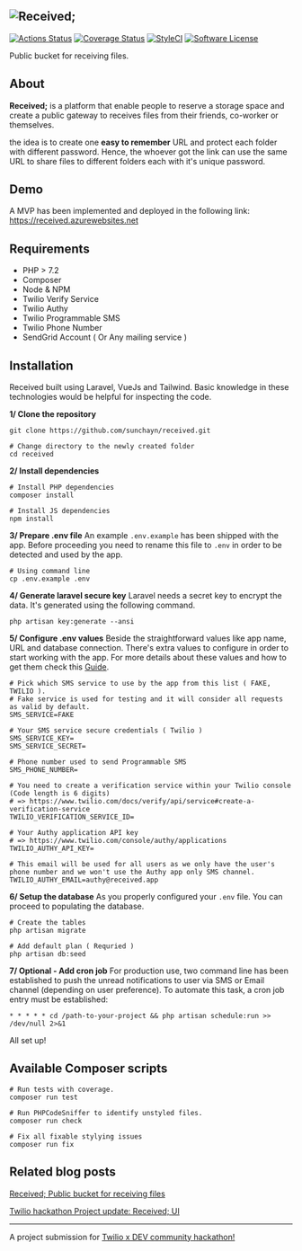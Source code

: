 ![Received;](https://received.blob.core.windows.net/assets/logo-200px.png)
---

[![Actions Status](https://github.com/sunchayn/received/workflows/Received%20CI/badge.svg)](https://github.com/sunchayn/received/actions)
[![Coverage Status](https://coveralls.io/repos/github/sunchayn/received/badge.svg?branch=master)](https://coveralls.io/github/sunchayn/received?branch=master)
[![StyleCI](https://github.styleci.io/repos/253168130/shield?branch=master)](https://github.styleci.io/repos/253168130)
[![Software License](https://img.shields.io/badge/license-MIT-brightgreen.svg?style=flat-square)](./LICENSE)

Public bucket for receiving files.

## About

**Received;** is a platform that enable people to reserve a storage space and create a public gateway to receives files from their friends, co-worker or themselves.

the idea is to create one **easy to remember** URL and protect each folder with different password. Hence, the whoever got the link can use the same URL to share files to different folders each with it's unique password.

## Demo
A MVP has been implemented and deployed in the following link:
https://received.azurewebsites.net

## Requirements
- PHP > 7.2
- Composer
- Node & NPM
- Twilio Verify Service
- Twilio Authy
- Twilio Programmable SMS
- Twilio Phone Number
- SendGrid Account ( Or Any mailing service )

## Installation
Received built using Laravel, VueJs and Tailwind. Basic knowledge in these technologies would be helpful for inspecting the code.

**1/ Clone the repository**
```shell script
git clone https://github.com/sunchayn/received.git

# Change directory to the newly created folder
cd received
```

**2/ Install dependencies**
```shell script
# Install PHP dependencies
composer install

# Install JS dependencies
npm install
```

**3/ Prepare .env file**
An example `.env.example` has been shipped with the app. Before proceeding you need to rename this file to `.env` in order to be detected and used by the app.
```shell script
# Using command line
cp .env.example .env
```

**4/ Generate laravel secure key**
Laravel needs a secret key to encrypt the data. It's generated using the following command.
```shell script
php artisan key:generate --ansi
```

**5/ Configure .env values**
Beside the straightforward values like app name, URL and database connection. There's extra values to configure in order to start working with the app. For more details about these values and how to get them check this [Guide](https://github.com/sunchayn/received/blob/master/__guide/SERVICES.md).

```dotenv
# Pick which SMS service to use by the app from this list ( FAKE, TWILIO ).
# Fake service is used for testing and it will consider all requests as valid by default.
SMS_SERVICE=FAKE

# Your SMS service secure credentials ( Twilio )
SMS_SERVICE_KEY=
SMS_SERVICE_SECRET=

# Phone number used to send Programmable SMS
SMS_PHONE_NUMBER=

# You need to create a verification service within your Twilio console (Code length is 6 digits)
# => https://www.twilio.com/docs/verify/api/service#create-a-verification-service
TWILIO_VERIFICATION_SERVICE_ID=

# Your Authy application API key
# => https://www.twilio.com/console/authy/applications
TWILIO_AUTHY_API_KEY=

# This email will be used for all users as we only have the user's phone number and we won't use the Authy app only SMS channel.
TWILIO_AUTHY_EMAIL=authy@received.app
```

**6/ Setup the database**
As you properly configured your `.env` file. You can proceed to populating the database.
```shell script
# Create the tables
php artisan migrate

# Add default plan ( Requried )
php artisan db:seed
```

**7/ Optional - Add cron job**
For production use, two command line has been established to push the unread notifications to user via SMS or Email channel (depending on user preference). To automate this task, a cron job entry must be established:

```
* * * * * cd /path-to-your-project && php artisan schedule:run >> /dev/null 2>&1
```

All set up!

## Available Composer scripts
```
# Run tests with coverage.
composer run test

# Run PHPCodeSniffer to identify unstyled files.
composer run check

# Fix all fixable stylying issues
composer run fix
```

## Related blog posts

[Received; Public bucket for receiving files](https://dev.to/mazentouati/received-public-bucket-for-receiving-files-24kb)

[Twilio hackathon Project update: Received; UI](https://dev.to/mazentouati/twilio-hackathon-project-update-recieved-ui-4kol)

---
A project submission for [Twilio x DEV community hackathon!](https://dev.to/devteam/announcing-the-twilio-hackathon-on-dev-2lh8)
